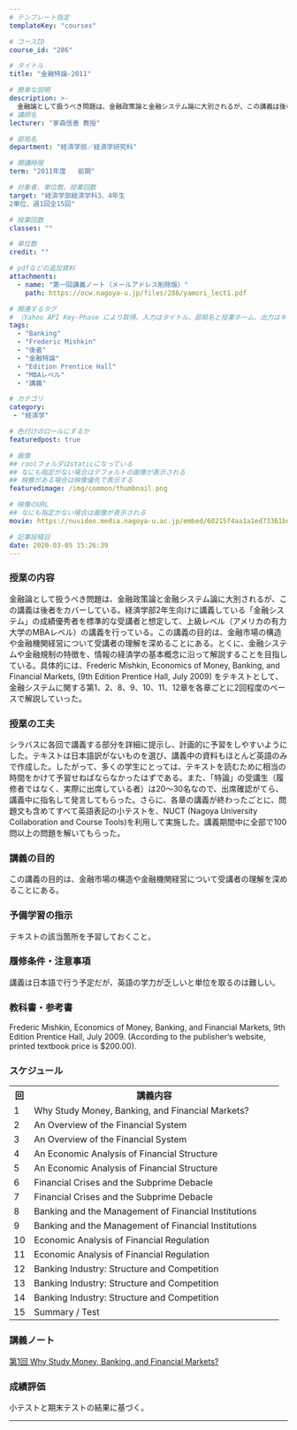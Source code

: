 ```yaml
---
# テンプレート指定
templateKey: "courses"

# コースID
course_id: "286"

# タイトル
title: "金融特論-2011"

# 簡単な説明
description: >-
  金融論として扱うべき問題は、金融政策論と金融システム論に大別されるが、この講義は後者をカバーしている。経済学部2年生向けに講義している「金融システム」の成績優秀者を標準的な受講者と想定して、上級レベル（アメリカの有力大学のMBAレベル）の講義を行っている。この講義の目的は、金融市場の構造や金融機関経営について受講者の理解を深めることにある。とくに、金融システムや金融規制の特徴を、情報の経済学の基本 ....
# 講師名
lecturer: "家森信善 教授"

# 部局名
department: "経済学部／経済学研究科"

# 開講時限
term: "2011年度	前期"

# 対象者、単位数、授業回数
target: "経済学部経済学科3、4年生
2単位、週1回全15回"

# 授業回数
classes: ""

# 単位数
credit: ""

# pdfなどの追加資料
attachments:
  - name: "第一回講義ノート（メールアドレス削除版）" 
    path: https://ocw.nagoya-u.jp/files/286/yamori_lect1.pdf

# 関連するタグ
# （Yahoo API Key-Phase により取得。入力はタイトル、部局名と授業ホーム、出力はキーフレーズ（tags））
tags:
  - "Banking"
  - "Frederic Mishkin"
  - "後者"
  - "金融特論"
  - "Edition Prentice Hall"
  - "MBAレベル"
  - "講義"

# カテゴリ
category:
 - "経済学"

# 色付けのロールにするか
featuredpost: true

# 画像
## rootフォルダはstaticになっている
## なにも指定がない場合はデフォルトの画像が表示される
## 映像がある場合は映像優先で表示する
featuredimage: /img/common/thumbnail.png

# 映像のURL
## なにも指定がない場合は画像が表示される
movie: https://nuvideo.media.nagoya-u.ac.jp/embed/60215f4aa1a1ed73361bd939485171ed58b094a9

# 記事投稿日
date: 2020-03-05 15:26:39
---
```


### 授業の内容

金融論として扱うべき問題は、金融政策論と金融システム論に大別されるが、この講義は後者をカバーしている。経済学部2年生向けに講義している「金融システム」の成績優秀者を標準的な受講者と想定して、上級レベル（アメリカの有力大学のMBAレベル）の講義を行っている。この講義の目的は、金融市場の構造や金融機関経営について受講者の理解を深めることにある。とくに、金融システムや金融規制の特徴を、情報の経済学の基本概念に沿って解説することを目指している。具体的には、Frederic Mishkin, <span class="i">Economics of Money, Banking, and Financial Markets</span>, (9th Edition Prentice Hall, July 2009) をテキストとして、金融システムに関する第1、2、8、9、10、11、12章を各章ごとに2回程度のペースで解説していった。


### 授業の工夫

シラバスに各回で講義する部分を詳細に提示し、計画的に予習をしやすいようにした。テキストは日本語訳がないものを選び、講義中の資料もほとんど英語のみで作成した。したがって、多くの学生にとっては、テキストを読むために相当の時間をかけて予習せねばならなかったはずである。また、「特論」の受講生（履修者ではなく、実際に出席している者）は20〜30名なので、出席確認がてら、講義中に指名して発言してもらった。さらに、各章の講義が終わったごとに、問題文も含めてすべて英語表記の小テストを、NUCT (Nagoya University Collaboration and Course Tools)を利用して実施した。講義期間中に全部で100問以上の問題を解いてもらった。





### 講義の目的

この講義の目的は、金融市場の構造や金融機関経営について受講者の理解を深めることにある。

### 予備学習の指示

テキストの該当箇所を予習しておくこと。

### 履修条件・注意事項

講義は日本語で行う予定だが、英語の学力が乏しいと単位を取るのは難しい。

### 教科書・参考書

Frederic Mishkin, <span class="i">Economics of Money, Banking, and Financial Markets</span>, 9th Edition Prentice Hall, July 2009. (According to the publisher’s website, printed textbook price is $200.00).


<h3>スケジュール</h3>
<table class="basic" width="455">
<tr>
<th width="20" class="center">回</th>
<th width="435" class="center">講義内容</th>
</tr>

<tr>
<td width="20" class="center">1</td>
<td width="435">Why Study Money, Banking, and Financial Markets?</td>
</tr>

<tr>
<td width="20" class="center">2</td>
<td width="435">An Overview of the Financial System</td>
</tr>

<tr>
<td width="20" class="center">3</td>
<td width="435">An Overview of the Financial System</td>
</tr>

<tr>
<td width="20" class="center">4</td>
<td width="435">An Economic Analysis of Financial Structure</td>
</tr>

<tr>
<td width="20" class="center">5</td>
<td width="435">An Economic Analysis of Financial Structure</td>
</tr>

<tr>
<td width="20" class="center">6</td>
<td width="435">Financial Crises and the Subprime Debacle</td>
</tr>

<tr>
<td width="20" class="center">7</td>
<td width="435">Financial Crises and the Subprime Debacle</td>
</tr>

<tr>
<td width="20" class="center">8</td>
<td width="435">Banking and the Management of Financial Institutions</td>
</tr>

<tr>
<td width="20" class="center">9</td>
<td width="435">Banking and the Management of Financial Institutions</td>
</tr>

<tr>
<td width="20" class="center">10</td>
<td width="435">Economic Analysis of Financial Regulation</td>
</tr>

<tr>
<td width="20" class="center">11</td>
<td width="435">Economic Analysis of Financial Regulation</td>
</tr>

<tr>
<td width="20" class="center">12</td>
<td width="435">Banking Industry: Structure and Competition</td>
</tr>

<tr>
<td width="20" class="center">13</td>
<td width="435">Banking Industry: Structure and Competition</td>
</tr>

<tr>
<td width="20" class="center">14</td>
<td width="435">Banking Industry: Structure and Competition</td>
</tr>

<tr>
<td width="20" class="center">15</td>
<td width="435">Summary / Test</td>
</tr>

</table>


### 講義ノート

[第1回 Why Study Money, Banking, and Financial Markets?](https://ocw.nagoya-u.jp/files/286/yamori_lect1.pdf) 






### 成績評価

小テストと期末テストの結果に基づく。



-----